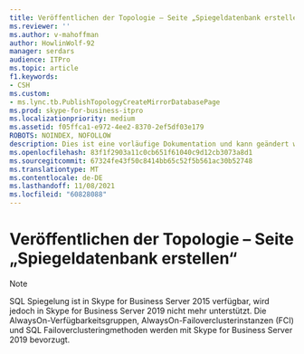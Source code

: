 ```yaml
---
title: Veröffentlichen der Topologie – Seite „Spiegeldatenbank erstellen“
ms.reviewer: ''
ms.author: v-mahoffman
author: HowlinWolf-92
manager: serdars
audience: ITPro
ms.topic: article
f1.keywords:
- CSH
ms.custom:
- ms.lync.tb.PublishTopologyCreateMirrorDatabasePage
ms.prod: skype-for-business-itpro
ms.localizationpriority: medium
ms.assetid: f05ffca1-e972-4ee2-8370-2ef5df03e179
ROBOTS: NOINDEX, NOFOLLOW
description: Dies ist eine vorläufige Dokumentation und kann geändert werden. Leere Themen wurden als Platzhalter hinzugefügt.
ms.openlocfilehash: 83f1f2903a11c0cb651f61040c9d12cb3073a8d1
ms.sourcegitcommit: 67324fe43f50c8414bb65c52f5b561ac30b52748
ms.translationtype: MT
ms.contentlocale: de-DE
ms.lasthandoff: 11/08/2021
ms.locfileid: "60828088"
---
```

# <a name="publish-topology-create-mirror-database-page"></a>Veröffentlichen der Topologie – Seite „Spiegeldatenbank erstellen“
 
> [!NOTE]
> SQL Spiegelung ist in Skype for Business Server 2015 verfügbar, wird jedoch in Skype for Business Server 2019 nicht mehr unterstützt. Die AlwaysOn-Verfügbarkeitsgruppen, AlwaysOn-Failoverclusterinstanzen (FCI) und SQL Failoverclusteringmethoden werden mit Skype for Business Server 2019 bevorzugt.

